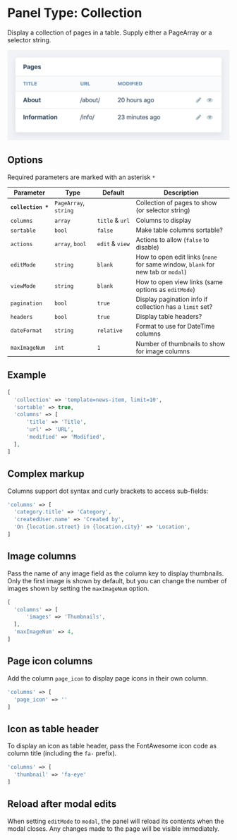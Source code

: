 # Panel Type: Collection

Display a collection of pages in a table. Supply either a PageArray or a selector string.

![Collection](../images/collection.png ':size=400')

## Options

Required parameters are marked with an asterisk `*`

|Parameter|Type|Default|Description|
|---|---|---|---|
|**`collection *`**|`PageArray`, `string`||Collection of pages to show (or selector string)|
|`columns`|`array`|`title` & `url`|Columns to display|
|`sortable`|`bool`|`false`|Make table columns sortable?|
|`actions`|`array`, `bool`|`edit` & `view`|Actions to allow (`false` to disable)|
|`editMode`|`string`|`blank`|How to open edit links (`none` for same window, `blank` for new tab or `modal`)|
|`viewMode`|`string`|`blank`|How to open view links (same options as `editMode`)|
|`pagination`|`bool`|`true`|Display pagination info if collection has a `limit` set?|
|`headers`|`bool`|`true`|Display table headers?|
|`dateFormat`|`string`|`relative`|Format to use for DateTime columns|
|`maxImageNum`|`int`|`1`|Number of thumbnails to show for image columns|

## Example

```php
[
  'collection' => 'template=news-item, limit=10',
  'sortable' => true,
  'columns' => [
      'title' => 'Title',
      'url' => 'URL',
      'modified' => 'Modified',
  ],
]
```

## Complex markup

Columns support dot syntax and curly brackets to access sub-fields:

```php
'columns' => [
  'category.title' => 'Category',
  'createdUser.name' => 'Created by',
  'On {location.street} in {location.city}' => 'Location',
]
```

## Image columns

Pass the name of any image field as the column key to display thumbnails. Only the first image is shown by default, but you can change the number of images shown by setting the `maxImageNum` option.

```php
[
  'columns' => [
      'images' => 'Thumbnails',
  ],
  'maxImageNum' => 4,
]
```

## Page icon columns

Add the column `page_icon` to display page icons in their own column.

```php
'columns' => [
  'page_icon' => ''
]
```

## Icon as table header

To display an icon as table header, pass the FontAwesome icon code as column title (including the `fa-` prefix).

```php
'columns' => [
  'thumbnail' => 'fa-eye'
]
```

## Reload after modal edits

When setting `editMode` to `modal`, the panel will reload its contents when the modal closes. Any changes made to the page will be visible immediately.
